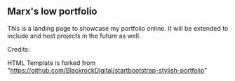 ## Marx's low portfolio

This is a landing page to showcase my portfolio online. It will be extended to include and host projects in the future as well. 


Credits:

HTML Template is forked from "https://github.com/BlackrockDigital/startbootstrap-stylish-portfolio"
